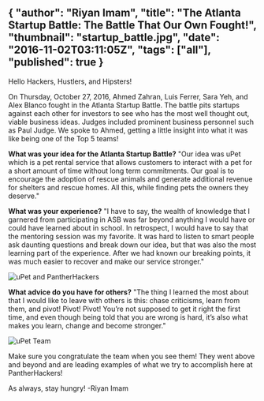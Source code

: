 {
  "author": "Riyan Imam",
  "title": "The Atlanta Startup Battle: The Battle That Our Own Fought!",
  "thumbnail": "startup_battle.jpg",
  "date": "2016-11-02T03:11:05Z",
  "tags": ["all"],
  "published": true
}
---
Hello Hackers, Hustlers, and Hipsters!

On Thursday, October 27, 2016, Ahmed Zahran, Luis Ferrer, Sara Yeh, and Alex Blanco fought in the Atlanta Startup Battle. The battle pits startups against each other for investors to see who has the most well thought out, viable business ideas. Judges included prominent business personnel such as Paul Judge. We spoke to Ahmed, getting a little insight into what it was like being one of the Top 5 teams!

**What was your idea for the Atlanta Startup Battle?**
"Our idea was uPet which is a pet rental service that allows customers to interact with a pet for a short amount of time without long term commitments. Our goal is to encourage the adoption of rescue animals and generate additional revenue for shelters and rescue homes. All this, while finding pets the owners they deserve."

**What was your experience?**
"I have to say, the wealth of knowledge that I garnered from participating in ASB was far beyond anything I would have or could have learned about in school. In retrospect, I would have to say that the mentoring session was my favorite. It was hard to listen to smart people ask daunting questions and break down our idea, but that was also the most learning part of the experience. After we had known our breaking points, it was much easier to recover and make our service stronger."

![uPet and PantherHackers](http://imgur.com/bTB4yek)

**What advice do you have for others?** "The thing I learned the most about that I would like to leave with others is this: chase criticisms, learn from them, and pivot! Pivot! Pivot! You’re not supposed to get it right the first time, and even though being told that you are wrong is hard, it’s also what makes you learn, change and become stronger."

![uPet Team](http://imgur.com/kklIVRh)

Make sure you congratulate the team when you see them! They went above and beyond and are leading examples of what we try to accomplish here at PantherHackers!

As always, stay hungry!
-Riyan Imam
